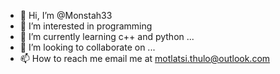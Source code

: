 - 👋 Hi, I’m @Monstah33
- 👀 I’m interested in programming
- 🌱 I’m currently learning c++ and python ...
- 💞️ I’m looking to collaborate on ...
- 📫 How to reach me  email me at motlatsi.thulo@outlook.com

<!---
Monstah33/Monstah33 is a ✨ special ✨ repository because its `README.md` (this file) appears on your GitHub profile.
You can click the Preview link to take a look at your changes.
--->
